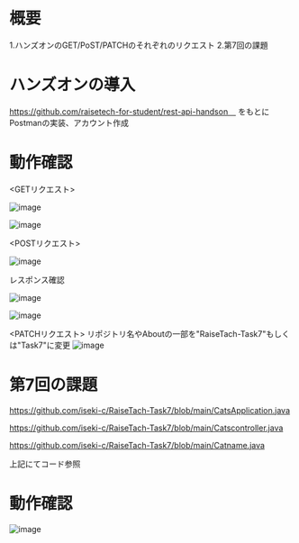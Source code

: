 # 概要

1.ハンズオンのGET/PoST/PATCHのそれぞれのリクエスト
2.第7回の課題

# ハンズオンの導入

https://github.com/raisetech-for-student/rest-api-handson　
をもとにPostmanの実装、アカウント作成

# 動作確認

<GETリクエスト>

![image](https://github.com/iseki-c/RaiseTach-Task7/assets/141741576/833daf8c-a10d-46bd-9844-b980b5738b67)

![image](https://github.com/iseki-c/RaiseTach-Task7/assets/141741576/a33b8e04-2402-4ac2-9999-8e51d4fb40c1)

<POSTリクエスト>

![image](https://github.com/iseki-c/RaiseTach-Task7/assets/141741576/00c64321-df17-43eb-9f83-fc02f8dffdd3)

レスポンス確認

![image](https://github.com/iseki-c/RaiseTach-Task7/assets/141741576/5254dbac-d6a9-48c5-bd6f-23ff15292384)


![image](https://github.com/iseki-c/RaiseTach-Task7/assets/141741576/d6bcb57f-78e0-4d36-b23d-b6bf8cb21d6d)

<PATCHリクエスト>
リポジトリ名やAboutの一部を"RaiseTach-Task7"もしくは"Task7"に変更
![image](https://github.com/iseki-c/RaiseTach-Task7/assets/141741576/d61a3877-9a78-467d-be54-2347585983bc)

# 第7回の課題

https://github.com/iseki-c/RaiseTach-Task7/blob/main/CatsApplication.java

https://github.com/iseki-c/RaiseTach-Task7/blob/main/Catscontroller.java

https://github.com/iseki-c/RaiseTach-Task7/blob/main/Catname.java

上記にてコード参照

# 動作確認

![image](https://github.com/iseki-c/RaiseTach-Task7/assets/141741576/3175e173-0b38-4152-b100-035d18f66933)


